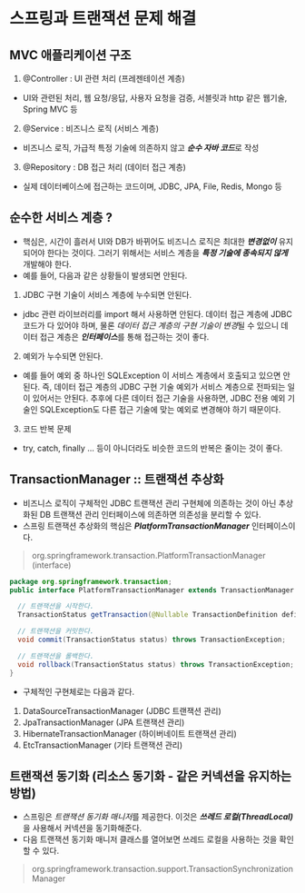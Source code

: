 # 스프링과 트랜잭션 문제 해결

## MVC 애플리케이션 구조
1. @Controller : UI 관련 처리 (프레젠테이션 계층)
  - UI와 관련된 처리, 웹 요청/응답, 사용자 요청을 검증, 서블릿과 http 같은 웹기술, Spring MVC 등
2. @Service : 비즈니스 로직 (서비스 계층)
  - 비즈니스 로직, 가급적 특정 기술에 의존하지 않고 ***순수 자바 코드***로 작성
3. @Repository : DB 접근 처리 (데이터 접근 계층)
  - 실제 데이터베이스에 접근하는 코드이며, JDBC, JPA, File, Redis, Mongo 등

## 순수한 서비스 계층 ?
- 핵심은, 시간이 흘러서 UI와 DB가 바뀌어도 비즈니스 로직은 최대한 ***변경없이*** 유지되어야 한다는 것이다. 그러기 위해서는 서비스 계층을 ***특정 기술에 종속되지 않게*** 개발해야 한다.
- 예를 들어, 다음과 같은 상황들이 발생되면 안된다.
1. JDBC 구현 기술이 서비스 계층에 누수되면 안된다.
  - jdbc 관련 라이브러리를 import 해서 사용하면 안된다. 데이터 접근 계층에 JDBC 코드가 다 있어야 하며, 물론 *데이터 접근 계층의 구현 기술이 변경*될 수 있으니 데이터 접근 계층은 ***인터페이스***를 통해 접근하는 것이 좋다.
2. 예외가 누수되면 안된다.
  - 예를 들어 예외 중 하나인 SQLException 이 서비스 계층에서 호출되고 있으면 안된다. 즉, 데이터 접근 계층의 JDBC 구현 기술 예외가 서비스 계층으로 전파되는 일이 있어서는 안된다. 추후에 다른 데이터 접근 기술을 사용하면, JDBC 전용 예외 기술인 SQLException도 다른 접근 기술에 맞는 예외로 변경해야 하기 때문이다.
3. 코드 반복 문제
 - try, catch, finally ... 등이 아니더라도 비슷한 코드의 반복은 줄이는 것이 좋다.

## TransactionManager :: 트랜잭션 추상화
- 비즈니스 로직이 구체적인 JDBC 트랜잭션 관리 구현체에 의존하는 것이 아닌 추상화된 DB 트랜잭션 관리 인터페이스에 의존하면 의존성을 분리할 수 있다.
- 스프링 트랜잭션 추상화의 핵심은 ***PlatformTransactionManager*** 인터페이스이다.
> org.springframework.transaction.PlatformTransactionManager (interface)
```java
package org.springframework.transaction;
public interface PlatformTransactionManager extends TransactionManager {

  // 트랜잭션을 시작한다.
  TransactionStatus getTransaction(@Nullable TransactionDefinition definition) throws TransactionException;

  // 트랜잭션을 커밋한다.
  void commit(TransactionStatus status) throws TransactionException;

  // 트랜잭션을 롤백한다.
  void rollback(TransactionStatus status) throws TransactionException;
}
```
- 구체적인 구현체로는 다음과 같다.
1. DataSourceTransactionManager (JDBC 트랜잭션 관리)
2. JpaTransactionManager (JPA 트랜잭션 관리)
3. HibernateTransactionManager (하이버네이트 트랜잭션 관리)
4. EtcTransactionManager (기타 트랜잭션 관리)

## 트랜잭션 동기화 (리소스 동기화 - 같은 커넥션을 유지하는 방법)
- 스프링은 *트랜잭션 동기화 매니저*를 제공한다. 이것은 ***쓰레드 로컬(ThreadLocal)*** 을 사용해서 커넥션을 동기화해준다.
- 다음 트랜잭션 동기화 매니저 클래스를 열어보면 쓰레드 로컬을 사용하는 것을 확인할 수 있다.
> org.springframework.transaction.support.TransactionSynchronizationManager
